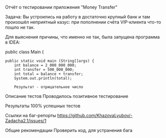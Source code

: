 Отчёт о тестировании приложения "Money Transfer"

Задача:
Вы устроились на работу в достаточно крупный банк и там произошёл неприятный казус: 
при пополнении счёта VIP-клиента что-то пошло не так.

Для выяснения причины, что именно не так, была запущена программа в IDEA:

public class Main {
    
    public static void main (String[]args) {
        int balance = 2_000_000_000;
        int transfer = 500_000_000;
        int total = balance + transfer;
        System.out.println(total);
        
        Результат - отрицательное число


Описание тестов
Проводилось позитивное тестирование

Результаты
100% успешных тестов

Ссылки на баг-репорты
https://github.com/KhazovaLyubov/-Zadacha2.1/issues/1

Общие рекомендации
Проверить код, для устранения бага